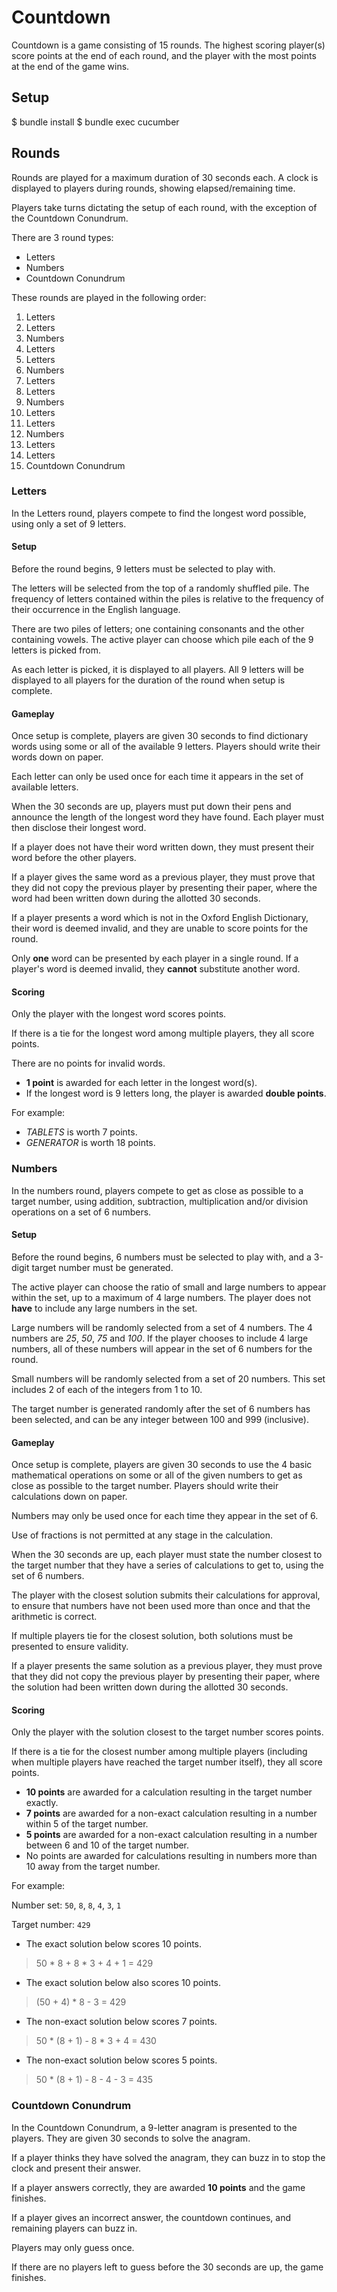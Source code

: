 # Countdown

Countdown is a game consisting of 15 rounds. The highest scoring player(s) score points at the end of each round, and the player with the most points at the end of the game wins.

## Setup

  $ bundle install
  $ bundle exec cucumber

## Rounds

Rounds are played for a maximum duration of 30 seconds each. A clock is displayed to players during rounds, showing elapsed/remaining time.

Players take turns dictating the setup of each round, with the exception of the Countdown Conundrum.

There are 3 round types:

- Letters
- Numbers
- Countdown Conundrum

These rounds are played in the following order:

1. Letters
2. Letters
3. Numbers
4. Letters
5. Letters
6. Numbers
7. Letters
8. Letters
9. Numbers
10. Letters
11. Letters
12. Numbers
13. Letters
14. Letters
15. Countdown Conundrum

### Letters

In the Letters round, players compete to find the longest word possible, using only a set of 9 letters.

#### Setup

Before the round begins, 9 letters must be selected to play with.

The letters will be selected from the top of a randomly shuffled pile. The frequency of letters contained within the piles is relative to the frequency of their occurrence in the English language.

There are two piles of letters; one containing consonants and the other containing vowels. The active player can choose which pile each of the 9 letters is picked from.

As each letter is picked, it is displayed to all players. All 9 letters will be displayed to all players for the duration of the round when setup is complete.

#### Gameplay

Once setup is complete, players are given 30 seconds to find dictionary words using some or all of the available 9 letters. Players should write their words down on paper.

Each letter can only be used once for each time it appears in the set of available letters.

When the 30 seconds are up, players must put down their pens and announce the length of the longest word they have found. Each player must then disclose their longest word.

If a player does not have their word written down, they must present their word before the other players.

If a player gives the same word as a previous player, they must prove that they did not copy the previous player by presenting their paper, where the word had been written down during the allotted 30 seconds.

If a player presents a word which is not in the Oxford English Dictionary, their word is deemed invalid, and they are unable to score points for the round.

Only **one** word can be presented by each player in a single round. If a player's word is deemed invalid, they **cannot** substitute another word.

#### Scoring

Only the player with the longest word scores points.

If there is a tie for the longest word among multiple players, they all score points.

There are no points for invalid words.

- **1 point** is awarded for each letter in the longest word(s).
- If the longest word is 9 letters long, the player is awarded **double points**.

For example:

- *TABLETS* is worth 7 points.
- *GENERATOR* is worth 18 points.

### Numbers

In the numbers round, players compete to get as close as possible to a target number, using addition, subtraction, multiplication and/or division operations on a set of 6 numbers.

#### Setup

Before the round begins, 6 numbers must be selected to play with, and a 3-digit target number must be generated.

The active player can choose the ratio of small and large numbers to appear within the set, up to a maximum of 4 large numbers. The player does not **have** to include any large numbers in the set.

Large numbers will be randomly selected from a set of 4 numbers. The 4 numbers are *25*, *50*, *75* and *100*. If the player chooses to include 4 large numbers, all of these numbers will appear in the set of 6 numbers for the round.

Small numbers will be randomly selected from a set of 20 numbers. This set includes 2 of each of the integers from 1 to 10.

The target number is generated randomly after the set of 6 numbers has been selected, and can be any integer between 100 and 999 (inclusive).

#### Gameplay

Once setup is complete, players are given 30 seconds to use the 4 basic mathematical operations on some or all of the given numbers to get as close as possible to the target number. Players should write their calculations down on paper.

Numbers may only be used once for each time they appear in the set of 6.

Use of fractions is not permitted at any stage in the calculation.

When the 30 seconds are up, each player must state the number closest to the target number that they have a series of calculations to get to, using the set of 6 numbers.

The player with the closest solution submits their calculations for approval, to ensure that numbers have not been used more than once and that the arithmetic is correct.

If multiple players tie for the closest solution, both solutions must be presented to ensure validity.

If a player presents the same solution as a previous player, they must prove that they did not copy the previous player by presenting their paper, where the solution had been written down during the allotted 30 seconds.

#### Scoring

Only the player with the solution closest to the target number scores points.

If there is a tie for the closest number among multiple players (including when multiple players have reached the target number itself), they all score points.

- **10 points** are awarded for a calculation resulting in the target number exactly.
- **7 points** are awarded for a non-exact calculation resulting in a number within 5 of the target number.
- **5 points** are awarded for a non-exact calculation resulting in a number between 6 and 10 of the target number.
- No points are awarded for calculations resulting in numbers more than 10 away from the target number.

For example:

Number set: `50`, `8`, `8`, `4`, `3`, `1`

Target number: `429`

- The exact solution below scores 10 points.
> 50 * 8 + 8 * 3 + 4 + 1 = 429

- The exact solution below also scores 10 points.
> (50 + 4) * 8 - 3 = 429

- The non-exact solution below scores 7 points.
> 50 * (8 + 1) - 8 * 3 + 4 = 430

- The non-exact solution below scores 5 points.
> 50 * (8 + 1) - 8 - 4 - 3 = 435

### Countdown Conundrum

In the Countdown Conundrum, a 9-letter anagram is presented to the players. They are given 30 seconds to solve the anagram.

If a player thinks they have solved the anagram, they can buzz in to stop the clock and present their answer.

If a player answers correctly, they are awarded **10 points** and the game finishes.

If a player gives an incorrect answer, the countdown continues, and remaining players can buzz in.

Players may only guess once.

If there are no players left to guess before the 30 seconds are up, the game finishes.
